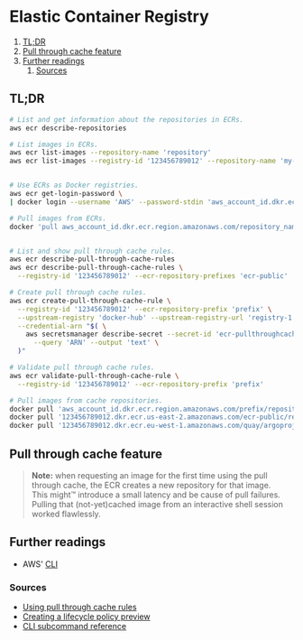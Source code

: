 # Elastic Container Registry

1. [TL;DR](#tldr)
1. [Pull through cache feature](#pull-through-cache-feature)
1. [Further readings](#further-readings)
   1. [Sources](#sources)

## TL;DR

```sh
# List and get information about the repositories in ECRs.
aws ecr describe-repositories

# List images in ECRs.
aws ecr list-images --repository-name 'repository'
aws ecr list-images --registry-id '123456789012' --repository-name 'my-image'


# Use ECRs as Docker registries.
aws ecr get-login-password \
| docker login --username 'AWS' --password-stdin 'aws_account_id.dkr.ecr.region.amazonaws.com' \

# Pull images from ECRs.
docker 'pull aws_account_id.dkr.ecr.region.amazonaws.com/repository_name/image_name:tag'


# List and show pull through cache rules.
aws ecr describe-pull-through-cache-rules
aws ecr describe-pull-through-cache-rules \
  --registry-id '123456789012' --ecr-repository-prefixes 'ecr-public' 'quay'

# Create pull through cache rules.
aws ecr create-pull-through-cache-rule \
  --registry-id '123456789012' --ecr-repository-prefix 'prefix' \
  --upstream-registry 'docker-hub' --upstream-registry-url 'registry-1.docker.io' \
  --credential-arn "$( \
    aws secretsmanager describe-secret --secret-id 'ecr-pullthroughcache/docker-hub' \
      --query 'ARN' --output 'text' \
  )"

# Validate pull through cache rules.
aws ecr validate-pull-through-cache-rule \
  --registry-id '123456789012' --ecr-repository-prefix 'prefix'

# Pull images from cache repositories.
docker pull 'aws_account_id.dkr.ecr.region.amazonaws.com/prefix/repository_name/image_name:tag'
docker pull '123456789012.dkr.ecr.us-east-2.amazonaws.com/ecr-public/repository_name/image_name:tag'
docker pull '123456789012.dkr.ecr.eu-west-1.amazonaws.com/quay/argoproj/argocd:v2.10.0'
```

## Pull through cache feature

> **Note:** when requesting an image for the first time using the pull through cache, the ECR creates a new repository for that image.<br>
> This might™ introduce a small latency and be cause of pull failures. Pulling that (not-yet)cached image from an interactive shell session worked flawlessly.

## Further readings

- AWS' [CLI]

### Sources

- [Using pull through cache rules]
- [Creating a lifecycle policy preview]
- [CLI subcommand reference]

<!--
  References
  -->

<!-- In-article sections -->
<!-- Knowledge base -->
[cli]: cli.md

<!-- Files -->
<!-- Upstream -->
[cli subcommand reference]: https://docs.aws.amazon.com/cli/latest/reference/ecr/
[creating a lifecycle policy preview]: https://docs.aws.amazon.com/AmazonECR/latest/userguide/lpp_creation.html
[using pull through cache rules]: https://docs.aws.amazon.com/AmazonECR/latest/userguide/pull-through-cache.html

<!-- Others -->
